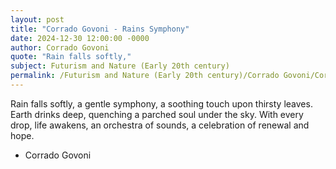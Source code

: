```yaml
---
layout: post
title: "Corrado Govoni - Rains Symphony"
date: 2024-12-30 12:00:00 -0000
author: Corrado Govoni
quote: "Rain falls softly,"
subject: Futurism and Nature (Early 20th century)
permalink: /Futurism and Nature (Early 20th century)/Corrado Govoni/Corrado Govoni - Rains Symphony
---
```


Rain falls softly,
a gentle symphony,
a soothing touch
upon thirsty leaves.
Earth drinks deep,
quenching a parched
soul under the sky.
With every drop,
life awakens,
an orchestra of sounds,
a celebration
of renewal and hope.

- Corrado Govoni
